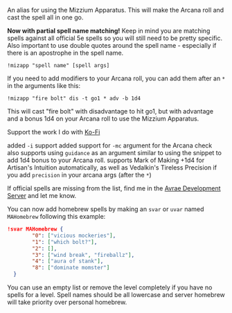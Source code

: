 An alias for using the Mizzium Apparatus.  This will make the Arcana roll and cast the spell all in one go.

**Now with partial spell name matching!**
Keep in mind you are matching spells against all official 5e spells so you will still need to be pretty specific.  Also important to use double quotes around the spell name - especially if there is an apostrophe in the spell name.

`!mizapp "spell name" [spell args]`

If you need to add modifiers to your Arcana roll, you can add them after an `*` in the arguments like this:

`!mizapp "fire bolt" dis -t go1 * adv -b 1d4 `

This will cast "fire bolt" with disadvantage to hit go1, but with advantage and a bonus 1d4 on your Arcana roll to use the Mizzium Apparatus.

Support the work I do with [Ko-Fi](https://ko-fi.com/thereverendb)


added `-i` support
added support for `-mc` argument for the Arcana check
also supports using `guidance` as an argument similar to using the snippet to add 1d4 bonus to your Arcana roll.
supports Mark of Making +1d4 for Artisan's Intuition automatically, as well as Vedalkin's Tireless Precision if you add `precision` in your arcana args (after the `*`)

If official spells are missing from the list, find me in the [Avrae Development Server](https://discord.gg/Wrr38KuN) and let me know.

You can now add homebrew spells by making an `svar` or `uvar` named `MAHomebrew` following this example:
```json
!svar MAHomebrew {
        "0": ["vicious mockeries"],
        "1": ["which bolt?"],
        "2": [],
        "3": ["wind break", "fireballz"],
        "4": ["aura of stank"],
        "8": ["dominate momster"]
  }
```
You can use an empty list or remove the level completely if you have no spells for a level.
Spell names should be all lowercase and server homebrew will take priority over personal homebrew.